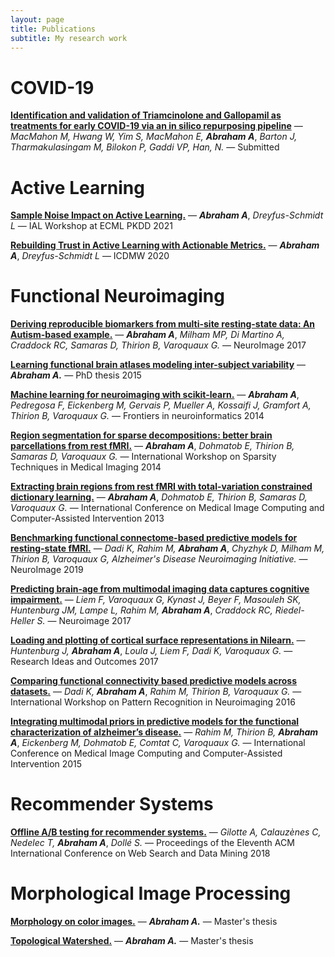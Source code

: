 ```yaml
---
layout: page
title: Publications
subtitle: My research work
---
```


# COVID-19

[**Identification and validation of Triamcinolone and Gallopamil as treatments for early COVID-19 via an in silico repurposing pipeline**](https://arxiv.org/pdf/2107.02905.pdf) — *MacMahon M, Hwang W, Yim S, MacMahon E,* ***Abraham A***, *Barton J, Tharmakulasingam M, Bilokon P, Gaddi VP, Han, N.* — Submitted

# Active Learning

[**Sample Noise Impact on Active Learning.**](https://arxiv.org/pdf/2109.01372.pdf) —
***Abraham A***, *Dreyfus-Schmidt L* —
IAL Workshop at ECML PKDD 2021


[**Rebuilding Trust in Active Learning with Actionable Metrics.**](https://arxiv.org/pdf/1611.06066.pdf) —
***Abraham A***, *Dreyfus-Schmidt L* —
ICDMW 2020


# Functional Neuroimaging

[**Deriving reproducible biomarkers from multi-site resting-state data: An Autism-based example.**](https://arxiv.org/pdf/1611.06066.pdf) —
***Abraham A***, *Milham MP, Di Martino A, Craddock RC, Samaras D, Thirion B, Varoquaux G.* —
NeuroImage 2017

[**Learning functional brain atlases modeling inter-subject variability**](https://tel.archives-ouvertes.fr/tel-01331308/document) —
***Abraham A.*** —
PhD thesis 2015

[**Machine learning for neuroimaging with scikit-learn.**](https://www.frontiersin.org/articles/10.3389/fninf.2014.00014/full) —
***Abraham A***, *Pedregosa F, Eickenberg M, Gervais P, Mueller A, Kossaifi J, Gramfort A, Thirion B, Varoquaux G.* —
Frontiers in neuroinformatics 2014

[**Region segmentation for sparse decompositions: better brain parcellations from rest fMRI.**](http://stmi2014.ece.cornell.edu/papers/STMI-P-9.pdf) —
***Abraham A***, *Dohmatob E, Thirion B, Samaras D, Varoquaux G.* —
International Workshop on Sparsity Techniques in Medical Imaging 2014

[**Extracting brain regions from rest fMRI with total-variation constrained dictionary learning.**](https://link.springer.com/content/pdf/10.1007/978-3-642-40763-5_75.pdf) —
***Abraham A***, *Dohmatob E, Thirion B, Samaras D, Varoquaux G.* —
International Conference on Medical Image Computing and Computer-Assisted Intervention 2013

[**Benchmarking functional connectome-based predictive models for resting-state fMRI.**](https://hal.inria.fr/hal-01824205/document) —
*Dadi K, Rahim M,* ***Abraham A***, *Chyzhyk D, Milham M, Thirion B, Varoquaux G, Alzheimer's Disease Neuroimaging Initiative.* —
NeuroImage 2019

[**Predicting brain-age from multimodal imaging data captures cognitive impairment.**](https://www.biorxiv.org/content/biorxiv/early/2016/11/07/085506.full.pdf) —
*Liem F, Varoquaux G, Kynast J, Beyer F, Masouleh SK, Huntenburg JM, Lampe L, Rahim M,* ***Abraham A***, *Craddock RC, Riedel-Heller S.* —
Neuroimage 2017

[**Loading and plotting of cortical surface representations in Nilearn.**](https://pdfs.semanticscholar.org/1e49/f2a4a98e841f4ad351ab00ac80b2e8b6a078.pdf) —
*Huntenburg J,* ***Abraham A***, *Loula J, Liem F, Dadi K, Varoquaux G.* —
Research Ideas and Outcomes 2017

[**Comparing functional connectivity based predictive models across datasets.**](https://hal.inria.fr/hal-01319131/document) —
*Dadi K,* ***Abraham A***, *Rahim M, Thirion B, Varoquaux G.* —
International Workshop on Pattern Recognition in Neuroimaging 2016

[**Integrating multimodal priors in predictive models for the functional characterization of alzheimer’s disease.**](https://hal.archives-ouvertes.fr/hal-01174636/file/paper983.pdf) —
*Rahim M, Thirion B,* ***Abraham A***, *Eickenberg M, Dohmatob E, Comtat C, Varoquaux G.* —
International Conference on Medical Image Computing and Computer-Assisted Intervention 2015

# Recommender Systems

[**Offline A/B testing for recommender systems.**](https://arxiv.org/pdf/1801.07030.pdf) —
*Gilotte A, Calauzènes C, Nedelec T,* ***Abraham A***, *Dollé S.* —
Proceedings of the Eleventh ACM International Conference on Web Search and Data Mining 2018

# Morphological Image Processing

[**Morphology on color images.**](http://citeseerx.ist.psu.edu/viewdoc/download?doi=10.1.1.508.9364&rep=rep1&type=pdf) —
***Abraham A.*** —
Master's thesis

[**Topological Watershed.**](http://www.lrde.epita.fr/dload/20080625-Seminar/abraham-watershed.pdf) —
***Abraham A.*** —
Master's thesis
